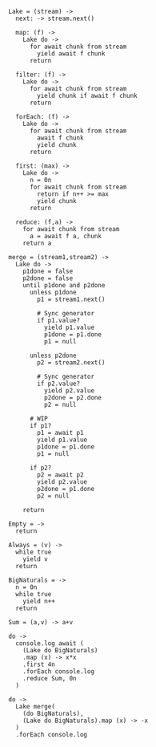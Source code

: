     Lake = (stream) ->
      next: -> stream.next()

      map: (f) ->
        Lake do ->
          for await chunk from stream
            yield await f chunk
          return

      filter: (f) ->
        Lake do ->
          for await chunk from stream
            yield chunk if await f chunk
          return

      forEach: (f) ->
        Lake do ->
          for await chunk from stream
            await f chunk
            yield chunk
          return

      first: (max) ->
        Lake do ->
          n = 0n
          for await chunk from stream
            return if n++ >= max
            yield chunk
          return

      reduce: (f,a) ->
        for await chunk from stream
          a = await f a, chunk
        return a

    merge = (stream1,stream2) ->
      Lake do ->
        p1done = false
        p2done = false
        until p1done and p2done
          unless p1done
            p1 = stream1.next()

            # Sync generator
            if p1.value?
              yield p1.value
              p1done = p1.done
              p1 = null

          unless p2done
            p2 = stream2.next()

            # Sync generator
            if p2.value?
              yield p2.value
              p2done = p2.done
              p2 = null

          # WIP
          if p1?
            p1 = await p1
            yield p1.value
            p1done = p1.done
            p1 = null

          if p2?
            p2 = await p2
            yield p2.value
            p2done = p1.done
            p2 = null

        return

    Empty = ->
      return

    Always = (v) ->
      while true
        yield v
      return

    BigNaturals = ->
      n = 0n
      while true
        yield n++
      return

    Sum = (a,v) -> a+v

    do ->
      console.log await (
        (Lake do BigNaturals)
        .map (x) -> x*x
        .first 4n
        .forEach console.log
        .reduce Sum, 0n
      )

    do ->
      Lake merge(
        (do BigNaturals),
        (Lake do BigNaturals).map (x) -> -x
      )
      .forEach console.log
